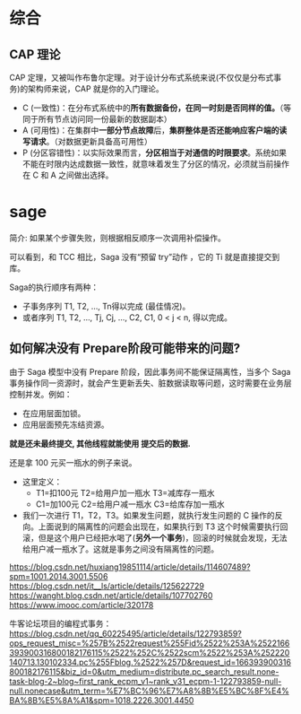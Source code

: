 # 综合

## CAP 理论

CAP 定理，又被叫作布鲁尔定理。对于设计分布式系统来说(不仅仅是分布式事务)的架构师来说，CAP 就是你的入门理论。

- C (一致性)：在分布式系统中的**所有数据备份，在同一时刻是否同样的值。**（等同于所有节点访问同一份最新的数据副本）
- A (可用性)：在集群中**一部分节点故障**后，**集群整体是否还能响应客户端的读写请求**。（对数据更新具备高可用性）
- P (分区容错性)：以实际效果而言，**分区相当于对通信的时限要求**。系统如果不能在时限内达成数据一致性，就意味着发生了分区的情况，必须就当前操作在 C 和 A 之间做出选择。





# sage

简介: 如果某个步骤失败，则根据相反顺序一次调用补偿操作。



可以看到，和 TCC 相比，Saga 没有“预留 try”动作 ，它的 Ti 就是直接提交到库。



Saga的执行顺序有两种：

- 子事务序列 T1, T2, …, Tn得以完成 (最佳情况)。
- 或者序列 T1, T2, …, Tj, Cj, …, C2, C1, 0 < j < n, 得以完成。



## 如何解决没有 Prepare阶段可能带来的问题?

由于 Saga 模型中没有 Prepare 阶段，因此事务间不能保证隔离性，当多个 Saga 事务操作同一资源时，就会产生更新丢失、脏数据读取等问题，这时需要在业务层控制并发。例如：

- 在应用层面加锁。
- 应用层面预先冻结资源。



**就是还未最终提交, 其他线程就能使用 提交后的数据.**



还是拿 100 元买一瓶水的例子来说。

- 这里定义：
  - T1=扣100元 T2=给用户加一瓶水 T3=减库存一瓶水
  - C1=加100元 C2=给用户减一瓶水 C3=给库存加一瓶水
- 我们一次进行 T1，T2，T3。如果发生问题，就执行发生问题的 C 操作的反向。上面说到的隔离性的问题会出现在，如果执行到 T3 这个时候需要执行回滚，但是这个用户已经把水喝了(**另外一个事务**)，回滚的时候就会发现，无法给用户减一瓶水了。这就是事务之间没有隔离性的问题。





https://blog.csdn.net/huxiang19851114/article/details/114607489?spm=1001.2014.3001.5506
https://blog.csdn.net/it__ls/article/details/125622729
https://wanght.blog.csdn.net/article/details/107702760
https://www.imooc.com/article/320178

牛客论坛项目的编程式事务：
https://blog.csdn.net/qq_60225495/article/details/122793859?ops_request_misc=%257B%2522request%255Fid%2522%253A%2522166393900316800182176115%2522%252C%2522scm%2522%253A%252220140713.130102334.pc%255Fblog.%2522%257D&request_id=166393900316800182176115&biz_id=0&utm_medium=distribute.pc_search_result.none-task-blog-2~blog~first_rank_ecpm_v1~rank_v31_ecpm-1-122793859-null-null.nonecase&utm_term=%E7%BC%96%E7%A8%8B%E5%BC%8F%E4%BA%8B%E5%8A%A1&spm=1018.2226.3001.4450



